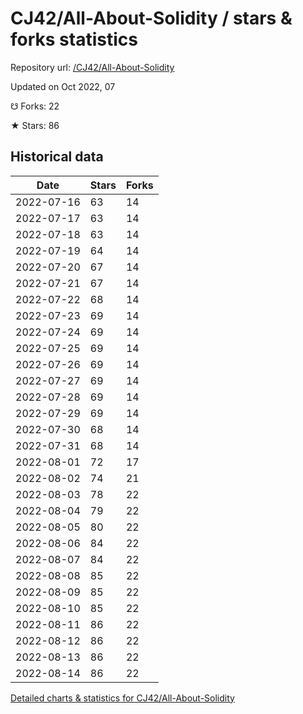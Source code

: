 # CJ42/All-About-Solidity / stars & forks statistics

Repository url: [/CJ42/All-About-Solidity](https://github.com/CJ42/All-About-Solidity)

Updated on Oct 2022, 07

☋ Forks: 22

★ Stars: 86

## Historical data
| Date | Stars | Forks |
|------|-------|-------|
| 2022-07-16 | 63 | 14 | 
| 2022-07-17 | 63 | 14 | 
| 2022-07-18 | 63 | 14 | 
| 2022-07-19 | 64 | 14 | 
| 2022-07-20 | 67 | 14 | 
| 2022-07-21 | 67 | 14 | 
| 2022-07-22 | 68 | 14 | 
| 2022-07-23 | 69 | 14 | 
| 2022-07-24 | 69 | 14 | 
| 2022-07-25 | 69 | 14 | 
| 2022-07-26 | 69 | 14 | 
| 2022-07-27 | 69 | 14 | 
| 2022-07-28 | 69 | 14 | 
| 2022-07-29 | 69 | 14 | 
| 2022-07-30 | 68 | 14 | 
| 2022-07-31 | 68 | 14 | 
| 2022-08-01 | 72 | 17 | 
| 2022-08-02 | 74 | 21 | 
| 2022-08-03 | 78 | 22 | 
| 2022-08-04 | 79 | 22 | 
| 2022-08-05 | 80 | 22 | 
| 2022-08-06 | 84 | 22 | 
| 2022-08-07 | 84 | 22 | 
| 2022-08-08 | 85 | 22 | 
| 2022-08-09 | 85 | 22 | 
| 2022-08-10 | 85 | 22 | 
| 2022-08-11 | 86 | 22 | 
| 2022-08-12 | 86 | 22 | 
| 2022-08-13 | 86 | 22 | 
| 2022-08-14 | 86 | 22 | 


[Detailed charts & statistics for CJ42/All-About-Solidity](https://reviewgithub.com/rep/CJ42/All-About-Solidity)
